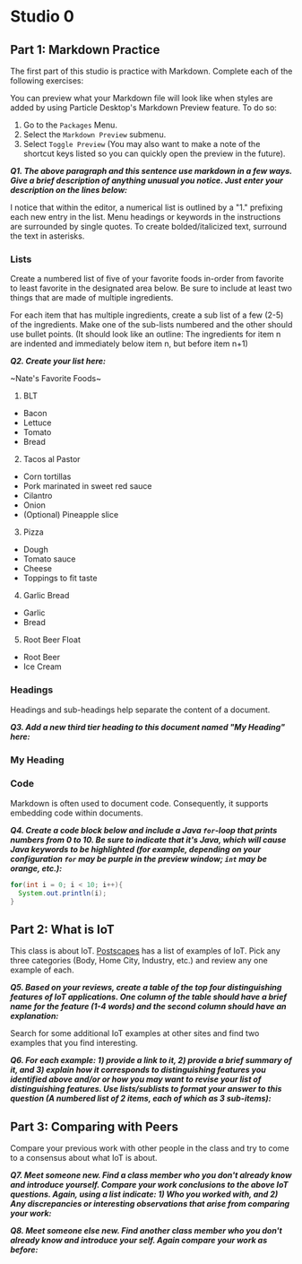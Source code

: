 # Studio 0

## Part 1: Markdown Practice

The first part of this studio is practice with Markdown. Complete each of the following exercises:

You can preview what your Markdown file will look like when styles are added by using Particle Desktop's Markdown Preview feature. To do so:
1. Go to the `Packages` Menu.
1. Select the `Markdown Preview` submenu.
1. Select `Toggle Preview` (You may also want to make a note of the shortcut keys listed so you can quickly open the preview in the future).

***Q1. The above paragraph and this sentence use markdown in a few ways.  Give a brief description of anything unusual you notice.  Just enter your description on the lines below:***

I notice that within the editor, a numerical list is outlined by a "1." prefixing each new entry in the list. Menu headings or keywords in the instructions are surrounded by single quotes. To create bolded/italicized text, surround the text in asterisks.

### Lists

Create a numbered list of five of your favorite foods in-order from favorite to least favorite in the designated area below. Be sure to include at least two things that are made of multiple ingredients.  

For each item that has multiple ingredients, create a sub list of a few (2-5) of the ingredients.  Make one of the sub-lists numbered and the other should use bullet points. (It should look like an outline: The ingredients for item n are indented and immediately below item n, but before item n+1)

***Q2. Create your list here:***

~Nate's Favorite Foods~

1. BLT
  - Bacon
  - Lettuce
  - Tomato
  - Bread
2. Tacos al Pastor
  - Corn tortillas
  - Pork marinated in sweet red sauce
  - Cilantro
  - Onion
  - (Optional) Pineapple slice
3. Pizza
  - Dough
  - Tomato sauce
  - Cheese
  - Toppings to fit taste
4. Garlic Bread
  - Garlic
  - Bread
5. Root Beer Float
  - Root Beer
  - Ice Cream


### Headings

Headings and sub-headings help separate the content of a document.

***Q3. Add a new third tier heading to this document named "My Heading" here:***

### My Heading

### Code

Markdown is often used to document code.  Consequently, it supports embedding code within documents.

***Q4. Create a code block below and include a Java `for`-loop that prints numbers from 0 to 10. Be sure to indicate that it's Java, which will cause Java keywords to be highlighted (for example, depending on your configuration `for` may be purple in the preview window; `int` may be orange, etc.):***

~~~~Java
for(int i = 0; i < 10; i++){
  System.out.println(i);
}
~~~~

## Part 2: What is IoT

This class is about IoT.  [Postscapes](https://www.postscapes.com/internet-of-things-examples/) has a list of examples of IoT.  Pick any three categories (Body, Home City, Industry, etc.) and review any one example of each.

***Q5.  Based on your reviews, create a table of the top four distinguishing features of IoT applications. One column of the table should have a brief name for the feature (1-4 words) and the second column should have an explanation:***

Search for some additional IoT examples at other sites and find two examples that you find interesting.

***Q6.  For each example: 1) provide a link to it, 2) provide a brief summary of it, and 3) explain how it corresponds to distinguishing features you identified above and/or or how you may want to revise your list of distinguishing features.  Use lists/sublists to format your answer to this question (A numbered list of 2 items, each of which as 3 sub-items):***

## Part 3: Comparing with Peers

Compare your previous work with other people in the class and try to come to a consensus about what IoT is about.

***Q7. Meet someone new.  Find a class member who you don't already know and introduce yourself.  Compare your work conclusions to the above IoT questions. Again, using a list indicate: 1) Who you worked with, and 2) Any discrepancies or interesting observations that arise from comparing your work:***

***Q8. Meet someone else new.  Find another class member who you don't already know and introduce your self.  Again compare your work as before:***
